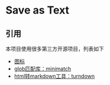# Save as Text

## 引用

本项目使用很多第三方开源项目，列表如下

* [图标](http://www.iconfont.cn/)
* [glob匹配库：minimatch](https://github.com/isaacs/minimatch)
* [html转markdown工具：turndown](https://github.com/domchristie/turndown)

